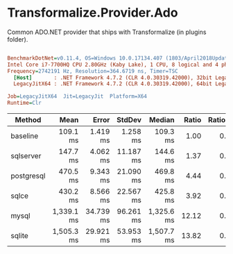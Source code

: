# Transformalize.Provider.Ado

Common ADO.NET provider that ships with Transformalize (in plugins folder). 

``` ini

BenchmarkDotNet=v0.11.4, OS=Windows 10.0.17134.407 (1803/April2018Update/Redstone4)
Intel Core i7-7700HQ CPU 2.80GHz (Kaby Lake), 1 CPU, 8 logical and 4 physical cores
Frequency=2742191 Hz, Resolution=364.6719 ns, Timer=TSC
  [Host]       : .NET Framework 4.7.2 (CLR 4.0.30319.42000), 32bit LegacyJIT-v4.7.3221.0
  LegacyJitX64 : .NET Framework 4.7.2 (CLR 4.0.30319.42000), 64bit LegacyJIT/clrjit-v4.7.3221.0;compatjit-v4.7.3221.0

Job=LegacyJitX64  Jit=LegacyJit  Platform=X64  
Runtime=Clr  

```
|     Method |       Mean |     Error |    StdDev |     Median | Ratio | RatioSD |
|----------- |-----------:|----------:|----------:|-----------:|------:|--------:|
|   baseline |   109.1 ms |  1.419 ms |  1.258 ms |   109.3 ms |  1.00 |    0.00 |
|  sqlserver |   147.7 ms |  4.062 ms | 11.187 ms |   144.6 ms |  1.37 |    0.12 |
| postgresql |   470.5 ms |  9.343 ms | 21.090 ms |   469.8 ms |  4.44 |    0.17 |
|      sqlce |   430.2 ms |  8.566 ms | 22.567 ms |   425.8 ms |  3.92 |    0.21 |
|      mysql | 1,339.1 ms | 34.739 ms | 96.261 ms | 1,325.6 ms | 12.12 |    0.77 |
|     sqlite | 1,505.3 ms | 29.921 ms | 53.953 ms | 1,507.7 ms | 13.82 |    0.58 |
